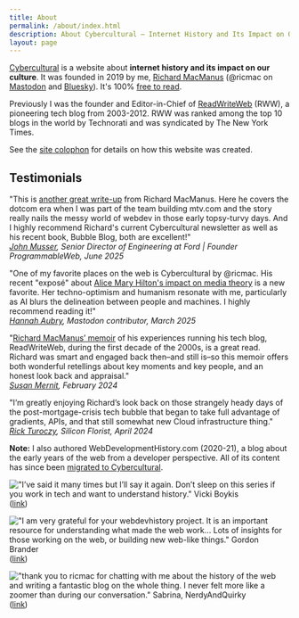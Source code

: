 ```yaml
---
title: About
permalink: /about/index.html
description: About Cybercultural — Internet History and Its Impact on Our Culture
layout: page
---
```


[Cybercultural](https://cybercultural.com/) is a website about **internet history and its impact on our culture**. It was founded in 2019 by me, [Richard MacManus](https://ricmac.org/) (@ricmac on [Mastodon](https://mastodon.social/@ricmac) and [Bluesky](https://bsky.app/profile/ricmac.cybercultural.com)). It's 100% [free to read](/subscribe).

Previously I was the founder and Editor-in-Chief of [ReadWriteWeb](https://ricmac.org/career-archive/readwriteweb/) (RWW), a pioneering tech blog from 2003-2012. RWW was ranked among the top 10 blogs in the world by Technorati and was syndicated by The New York Times.

See the [site colophon](/uses) for details on how this website was created.

<script src='https://storage.ko-fi.com/cdn/widget/Widget_2.js'></script><script>kofiwidget2.init('Support me on Ko-fi', '#b80103', 'F1F61AI58P');kofiwidget2.draw();</script> 

## Testimonials

"This is [another great write-up](/p/browser-war-1990s/) from Richard MacManus. Here he covers the dotcom era when I was part of the team building mtv.com and the story really nails the messy world of webdev in those early topsy-turvy days. And I highly recommend Richard's current Cybercultural newsletter as well as his recent book, Bubble Blog, both are excellent!"  
*[John Musser](https://www.linkedin.com/feed/update/urn:li:activity:7336143785615077377/), Senior Director of Engineering at Ford | Founder ProgrammableWeb, June 2025*

"One of my favorite places on the web is Cybercultural by @ricmac. His recent "exposé" about [Alice Mary Hilton's impact on media theory](/p/cyberculture-alice-mary-hilton/) is a new favorite. Her techno-optimism and humanism resonate with me, particularly as AI blurs the delineation between people and machines. I highly recommend reading it!"  
*[Hannah Aubry](https://fosstodon.org/@haubles/114201026549397496), Mastodon contributor, March 2025* 

"[Richard MacManus’ memoir](/p/roadmap-bubbleblog/) of his experiences running his tech blog, ReadWriteWeb, during the first decade of the 2000s, is a great read. Richard was smart and engaged back then–and still is–so this memoir offers both wonderful retellings about key moments and key people, and an honest look back and appraisal."  
*[Susan Mernit](https://susanmernit.substack.com/p/41-cyb-ai-web-memoirs-and-wintery), February 2024*

"I’m greatly enjoying Richard’s look back on those strangely heady days of the post-mortgage-crisis tech bubble that began to take full advantage of gradients, APIs, and that still somewhat new Cloud infrastructure thing."  
*[Rick Turoczy](https://siliconflorist.com/2024/04/09/web-2-0-nostalgia-remembering-marshall-kirkpatricks-early-days-at-readwriteweb/), Silicon Florist, April 2024*

**Note:** I also authored WebDevelopmentHistory&#46;com (2020-21), a blog about the early years of the web from a developer perspective. All of its content has since been [migrated to Cybercultural](/dotcom/).

!["I’ve said it many times but I’ll say it again. Don’t sleep on this series if you work in tech and want to understand history." Vicki Boykis](/assets/images/c38fbe37-9903-4529-8dc4-ae14403d7c9b_1178x616.png)
([link](https://twitter.com/vboykis/status/1427778555153354756))

!["I am very grateful for your webdevhistory project. It is an important resource for understanding what made the web work… Lots of insights for those working on the web, or building new web-like things." Gordon Brander](/assets/images/7fb0cd89-e8d0-4e13-a14b-1be395083217_1168x382.png)
([link](https://web.archive.org/web/20210916234739/https://twitter.com/gordonbrander/status/1438356086956847105))

!["thank you to ricmac for chatting with me about the history of the web and writing a fantastic blog on the whole thing. I never felt more like a zoomer than during our conversation." Sabrina, NerdyAndQuirky](/assets/images/f1847b86-51c6-4483-9d7b-84ddfec05c85_1176x728.png)
([link](https://twitter.com/NerdyAndQuirky/status/1596256679473315841))
